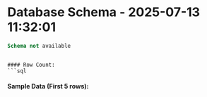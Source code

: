 # Database Schema - 2025-07-13 11:32:01
```sql
Schema not available
```
```

#### Row Count:
```sql
```

#### Sample Data (First 5 rows):
```sql
